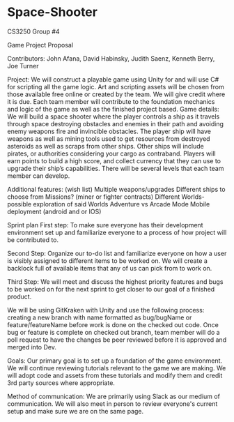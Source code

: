 # Space-Shooter
CS3250
Group #4 

Game Project Proposal

Contributors:
John Afana, David Habinsky, Judith Saenz, Kenneth Berry, Joe Turner

Project:	We will construct a playable game using Unity for and will use C# for scripting all the game logic. Art and scripting assets will be chosen from those available free online or created by the team. We will give credit where it is due. Each team member will contribute to the foundation mechanics and logic of the game as well as the finished project based.
Game details: We will build a space shooter where the player controls a ship as it travels through space destroying obstacles and enemies in their path and avoiding enemy weapons fire and invincible obstacles. The player ship will have weapons as well as mining tools used to get resources from destroyed asteroids as well as scraps from other ships. Other ships will include pirates, or authorities considering your cargo as contraband. Players will earn points to build a high score, and collect currency that they can use to upgrade their ship’s capabilities. There will be several levels that each team member can develop.

Additional features: (wish list)
Multiple weapons/upgrades
Different ships to choose from
Missions? (miner or fighter contracts)
Different Worlds- possible exploration of said Worlds
Adventure vs Arcade Mode 
Mobile deployment (android and or IOS)

Sprint plan
First step: To make sure everyone has their development environment set up and familiarize everyone to a process of how project will be contributed to.

Second Step: Organize our to-do list and familiarize everyone on how a user is visibly assigned to different items to be worked on. We will create a backlock full of available items that any of us can pick from to work on.

Third Step: We will meet and discuss the highest priority features and bugs to be worked on for the next sprint to get closer to our goal of a finished product.

We will be using GitKraken with Unity and use the following process: creating a new branch with name formatted as bug/bugName or feature/featureName before work is done on the checked out code. Once bug or feature is complete on checked out branch, team member will do a poll request to have the changes be peer reviewed before it is approved and merged into Dev.

Goals: Our primary goal is to set up a foundation of the game environment.  We will continue reviewing tutorials relevant to the game we are making. We will adopt code and assets from these tutorials and modify them and credit 3rd party sources where appropriate.

Method of communication: We are primarily using Slack as our medium of communication. We will also meet in person to review everyone's current setup and make sure we are on the same page.
